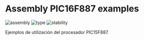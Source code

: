 # Assembly PIC16F887 examples
![assembly](https://img.shields.io/badge/python-v2.7-brightgreen) ![type](https://img.shields.io/badge/type-assembly-blue) ![stability](https://img.shields.io/badge/stablility-ok-green)

Ejemplos de utilización del procesador PIC15F887.
